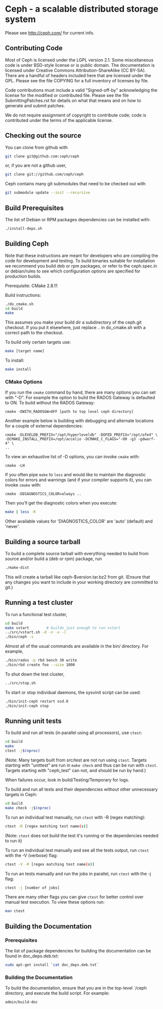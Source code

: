 # Ceph - a scalable distributed storage system

Please see http://ceph.com/ for current info.


## Contributing Code

Most of Ceph is licensed under the LGPL version 2.1.  Some
miscellaneous code is under BSD-style license or is public domain.
The documentation is licensed under Creative Commons
Attribution-ShareAlike (CC BY-SA).  There are a handful of headers
included here that are licensed under the GPL.  Please see the file
COPYING for a full inventory of licenses by file.

Code contributions must include a valid "Signed-off-by" acknowledging
the license for the modified or contributed file.  Please see the file
SubmittingPatches.rst for details on what that means and on how to
generate and submit patches.

We do not require assignment of copyright to contribute code; code is
contributed under the terms of the applicable license.


## Checking out the source

You can clone from github with

```bash
git clone git@github.com:ceph/ceph
```

or, if you are not a github user,

```bash
git clone git://github.com/ceph/ceph
```

Ceph contains many git submodules that need to be checked out with

```bash
git submodule update --init --recursive
```

## Build Prerequisites

The list of Debian or RPM packages dependencies can be installed with:

```bash
./install-deps.sh
```

## Building Ceph

Note that these instructions are meant for developers who are
compiling the code for development and testing.  To build binaries
suitable for installation we recommend you build deb or rpm packages,
or refer to the ceph.spec.in or debian/rules to see which
configuration options are specified for production builds.

Prerequisite: CMake 2.8.11

Build instructions:

```bash
./do_cmake.sh
cd build
make
```

This assumes you make your build dir a subdirectory of the ceph.git
checkout. If you put it elsewhere, just replace .. in do_cmake.sh with a
correct path to the checkout.

To build only certain targets use:

```bash
make [target name]
```

To install:

```bash
make install
```

### CMake Options

If you run the `cmake` command by hand, there are many options you can
set with "-D". For example the option to build the RADOS Gateway is
defaulted to ON. To build without the RADOS Gateway:

```
cmake -DWITH_RADOSGW=OFF [path to top level ceph directory]
```

Another example below is building with debugging and alternate locations 
for a couple of external dependencies:

```
cmake -DLEVELDB_PREFIX="/opt/hyperleveldb" -DOFED_PREFIX="/opt/ofed" \
-DCMAKE_INSTALL_PREFIX=/opt/accelio -DCMAKE_C_FLAGS="-O0 -g3 -gdwarf-4" \
..
```

To view an exhaustive list of -D options, you can invoke `cmake` with:

```
cmake -LH
```

If you often pipe `make` to `less` and would like to maintain the
diagnostic colors for errors and warnings (and if your compiler
supports it), you can invoke `cmake` with:

```
cmake -DDIAGNOSTICS_COLOR=always ..
```

Then you'll get the diagnostic colors when you execute:

```bash
make | less -R
```

Other available values for 'DIAGNOSTICS_COLOR' are 'auto' (default) and
'never'.


## Building a source tarball

To build a complete source tarball with everything needed to build from
source and/or build a (deb or rpm) package, run

```bash
./make-dist
```

This will create a tarball like ceph-$version.tar.bz2 from git.
(Ensure that any changes you want to include in your working directory
are committed to git.)


## Running a test cluster

To run a functional test cluster,

```bash
cd build
make vstart        # builds just enough to run vstart
../src/vstart.sh -d -n -x -l
./bin/ceph -s
```

Almost all of the usual commands are available in the bin/ directory.
For example,

```bash
./bin/rados -p rbd bench 30 write
./bin/rbd create foo --size 1000
```
To shut down the test cluster,

```bash
../src/stop.sh
```

To start or stop individual daemons, the sysvinit script can be used:

```bash
./bin/init-ceph restart osd.0
./bin/init-ceph stop
```

## Running unit tests

To build and run all tests (in parallel using all processors), use `ctest`:

```bash
cd build
make
ctest -j$(nproc)
```

(Note: Many targets built from src/test are not run using `ctest`.
Targets starting with "unittest" are run in `make check` and thus can
be run with `ctest`. Targets starting with "ceph_test" can not, and should
be run by hand.)

When failures occur, look in build/Testing/Temporary for logs.

To build and run all tests and their dependencies without other
unnecessary targets in Ceph:

```bash
cd build
make check -j$(nproc)
```

To run an individual test manually, run `ctest` with -R (regex matching):

```bash
ctest -R [regex matching test name(s)]
```

(Note: `ctest` does not build the test it's running or the dependencies needed
to run it)

To run an individual test manually and see all the tests output, run
`ctest` with the -V (verbose) flag:

```bash
ctest -V -R [regex matching test name(s)]
```

To run an tests manually and run the jobs in parallel, run `ctest` with 
the -j flag:

```bash
ctest -j [number of jobs]
```

There are many other flags you can give `ctest` for better control
over manual test execution. To view these options run:

```bash
man ctest
```

## Building the Documentation

### Prerequisites

The list of package dependencies for building the documentation can be
found in doc_deps.deb.txt:

```bash
sudo apt-get install `cat doc_deps.deb.txt`
```

### Building the Documentation

To build the documentation, ensure that you are in the top-level
`/ceph directory, and execute the build script. For example:

```bash
admin/build-doc
```
